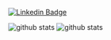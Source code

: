[![Linkedin Badge](https://img.shields.io/badge/-Andriy_Kalashnykov-blue?style=flat-square&logo=Linkedin&logoColor=white&link=https://www.linkedin.com/in/andriykalashnykov///)](https://www.linkedin.com/in/andriykalashnykov/)
  
![github stats](https://github-readme-stats.vercel.app/api?username=AndriyKalashnykov&show_icons=true&theme=vision-friendly-dark)
![github stats](https://github-readme-stats.vercel.app/api/top-langs/?username=AndriyKalashnykov&layout=compact)

<!--
**AndriyKalashnykov/andriykalashnykov** is a ✨ _special_ ✨ repository because its `README.md` (this file) appears on your GitHub profile.

Here are some ideas to get you started:

- 🔭 I’m currently working on ...
- 🌱 I’m currently learning ...
- 👯 I’m looking to collaborate on ...
- 🤔 I’m looking for help with ...
- 💬 Ask me about ...
- 📫 How to reach me: ...
- 😄 Pronouns: ...
- ⚡ Fun fact: ...
-->
